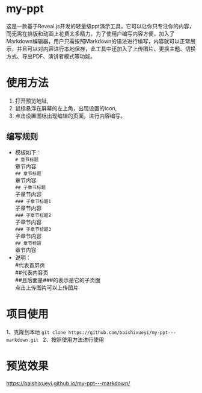 # my-ppt
这是一款基于Reveal.js开发的轻量级ppt演示工具，它可以让你只专注你的内容，而无需在排版和动画上花费太多精力。为了使用户编写内容方便，加入了Markdown编辑器，用户只需按照Markdown的语法进行编写，内容就可以正常展示，并且可以对内容进行本地保存，此工具中还加入了上传图片、更换主题、切换方式、导出PDF、演讲者模式等功能。
# 使用方法
1. 打开预览地址,
2. 鼠标悬浮在屏幕的左上角，出现设置的icon,
3. 点击设置图标出现编辑的页面，进行内容编写。
## 编写规则
* 模板如下：   
``# 章节标题``   
章节内容   
``## 章节标题``   
章节内容   
``## 子章节标题``   
子章节内容   
``### 子章节标题1``    
子章节内容   
``### 子章节标题2``    
子章节内容   
``### 子章节标题3``    
子章节内容   
``## 章节标题``   
章节内容   
* 说明：  
#代表首屏页  
##代表内容页  
##且后面是###的表示是它的子页面   
点击上传图片可以上传图片   
# 项目使用
1、克隆到本地
``git clone https://github.com/baishixueyi/my-ppt---markdown.git
``
2、按照使用方法进行使用
# 预览效果
https://baishixueyi.github.io/my-ppt---markdown/

